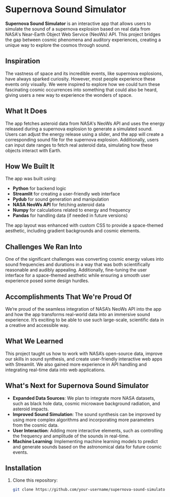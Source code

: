 # Supernova Sound Simulator

**Supernova Sound Simulator** is an interactive app that allows users to simulate the sound of a supernova explosion based on real data from NASA's Near-Earth Object Web Service (NeoWs) API. This project bridges the gap between cosmic phenomena and auditory experiences, creating a unique way to explore the cosmos through sound.

## Inspiration

The vastness of space and its incredible events, like supernova explosions, have always sparked curiosity. However, most people experience these events only visually. We were inspired to explore how we could turn these fascinating cosmic occurrences into something that could also be heard, giving users a new way to experience the wonders of space.

## What It Does

The app fetches asteroid data from NASA's NeoWs API and uses the energy released during a supernova explosion to generate a simulated sound. Users can adjust the energy release using a slider, and the app will create a corresponding sound file for the supernova explosion. Additionally, users can input date ranges to fetch real asteroid data, simulating how these objects interact with Earth.

## How We Built It

The app was built using:
- **Python** for backend logic
- **Streamlit** for creating a user-friendly web interface
- **Pydub** for sound generation and manipulation
- **NASA NeoWs API** for fetching asteroid data
- **Numpy** for calculations related to energy and frequency
- **Pandas** for handling data (if needed in future versions)

The app layout was enhanced with custom CSS to provide a space-themed aesthetic, including gradient backgrounds and cosmic elements.

## Challenges We Ran Into

One of the significant challenges was converting cosmic energy values into sound frequencies and durations in a way that was both scientifically reasonable and audibly appealing. Additionally, fine-tuning the user interface for a space-themed aesthetic while ensuring a smooth user experience posed some design hurdles.

## Accomplishments That We're Proud Of

We’re proud of the seamless integration of NASA’s NeoWs API into the app and how the app transforms real-world data into an immersive sound experience. It’s exciting to be able to use such large-scale, scientific data in a creative and accessible way.

## What We Learned

This project taught us how to work with NASA’s open-source data, improve our skills in sound synthesis, and create user-friendly interactive web apps with Streamlit. We also gained more experience in API handling and integrating real-time data into web applications.

## What's Next for Supernova Sound Simulator

- **Expanded Data Sources**: We plan to integrate more NASA datasets, such as black hole data, cosmic microwave background radiation, and asteroid impacts.
- **Improved Sound Simulation**: The sound synthesis can be improved by using more complex algorithms and incorporating more parameters from the cosmic data.
- **User Interaction**: Adding more interactive elements, such as controlling the frequency and amplitude of the sounds in real-time.
- **Machine Learning**: Implementing machine learning models to predict and generate sounds based on the astronomical data for future cosmic events.

## Installation

1. Clone this repository:
   ```bash
   git clone https://github.com/your-username/supernova-sound-simulator.git
